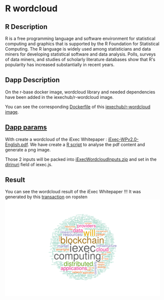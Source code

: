 # R wordcloud
## R Description
R is a free programming language and software environment for statistical computing and graphics that is supported by the R Foundation for Statistical Computing. The R language is widely used among statisticians and data miners for developing statistical software and data analysis. Polls, surveys of data miners, and studies of scholarly literature databases show that R's popularity has increased substantially in recent years.

## Dapp Description
On the r-base docker image, wordcloud library and needed dependencies have been added in the iexechub/r-wordcloud image. 

You can see the corresponding [Dockerfile](./apps/Dockerfile) of this [iexechub/r-wordcloud image](https://hub.docker.com/r/iexechub/r-wordcloud/).

## [Dapp params](./iexec.js)

With create a wordcloud of the iExec Whitepaper : [iExec-WPv2.0-English.pdf](http://iex.ec/app/uploads/2017/04/iExec-WPv2.0-English.pdf).
We have create a [R script](./apps/iExecWordcloud.R) to analyse the pdf content and generate a png image. 

Those 2 inputs will be packed into [iExecWordcloudInputs.zip](./apps/iExecWordcloudInputs.zip) and set in the [dirinuri](https://github.com/iExecBlockchainComputing/iexec-dapp-samples/blob/r-wordcloud/iexec.js#L9) field of iexec.js.

##  Result

You can see the wordcloud result of the iExec Whitepaper !!! It was generated by this [transaction](https://explorer.iex.ec/ropsten/tx/0x3c030ee382094014deb3b4ef0bf64b05d203403094abcf7d6cab36d26ed4cdd5) on ropsten  ![iExecWordcloud.png](./apps/iExecWordcloud.png)



